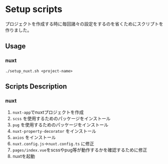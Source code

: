 # Setup scripts
プロジェクトを作成する時に毎回諸々の設定をするのを省くためにスクリプトを作りました。

## Usage

### nuxt
```
./setup_nuxt.sh <project-name>
```

## Scripts Description

### nuxt
1. `nuxt-app`でnuxtプロジェクトを作成
2. `scss` を使用するためのパッケージをインストール
3. `pug` を使用するためのパッケージをインストール
4. `nuxt-property-decorator` をインストール
5. `axios` をインストール
6. `nuxt.config.js`→`nuxt.config.ts` に修正
7. `pages/index.vue`をscssやpug等が動作するかを確認するために修正
8. nuxtを起動

